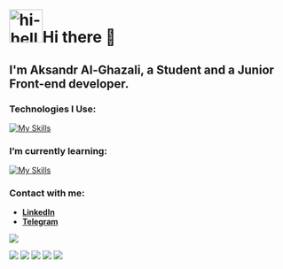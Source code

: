

# <img src="https://github.com/Dragodui/Dragodui/assets/85372599/4c99dde6-3b0e-4e9a-b15d-9256f49fbeb7" alt="hi-hello" display="inline" width="60" height="60">Hi there 👋

  ## I'm Aksandr Al-Ghazali, a Student and a Junior Front-end developer.
  
  ### Technologies I Use: 
  [![My Skills](https://skillicons.dev/icons?i=vscode%2Cvisualstudio%2Cjs%2Cts%2Cvite%2sass%2Credux%2Creact%2Cgit%2Chtml%2Ccss&perline=15&theme=dark)](https://skillicons.dev)
  
  ### I’m currently learning:
  [![My Skills](https://skillicons.dev/icons?i=cs%2Cdotnet&perline=15&theme=dark)](https://skillicons.dev)

  ### Contact with me:
  - **[LinkedIn](https://www.linkedin.com/in/aksandr-al-ghazali/)**
  - **[Telegram](https://t.me/dragodui)**

![](https://www.codewars.com/users/Dragodui/badges/large)

![](http://github-profile-summary-cards.vercel.app/api/cards/profile-details?username=Dragodui&theme=react)
![](http://github-profile-summary-cards.vercel.app/api/cards/repos-per-language?username=Dragodui&theme=react)
![](http://github-profile-summary-cards.vercel.app/api/cards/most-commit-language?username=Dragodui&theme=react)
![](http://github-profile-summary-cards.vercel.app/api/cards/stats?username=Dragodui&theme=react)
![](http://github-profile-summary-cards.vercel.app/api/cards/productive-time?username=Dragodui&theme=react&utcOffset=8)

<!--
**Dragodui/Dragodui** is a ✨ _special_ ✨ repository because its `README.md` (this file) appears on your GitHub profile.

Here are some ideas to get you started:

- 🔭 I’m currently working on ...
- 🌱 I’m currently learning ...
- 👯 I’m looking to collaborate on ...
- 🤔 I’m looking for help with ...
- 💬 Ask me about ...
- 📫 How to reach me: ...
- 😄 Pronouns: ...
- ⚡ Fun fact: ...
-->
